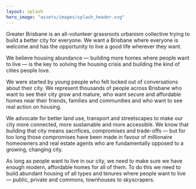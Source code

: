 ```yaml
---
layout: splash
hero_image: "assets/images/splash_header.svg"
---
```


Greater Brisbane is an all-volunteer grassroots urbanism collective trying to build a better city for everyone. We want a Brisbane where everyone is welcome and has the opportunity to live a good life wherever they want. 

We believe housing abundance — building more homes where people want to live — is the key to solving the housing crisis and building the kind of cities people love. 

We were started by young people who felt locked out of conversations about their city. We represent thousands of people across Brisbane who want to see their city grow and mature, who want secure and affordable homes near their friends, families and communities and who want to see real action on housing. 

We advocate for better land use, transport and streetscapes to make our city more connected, more sustainable and more accessible. We know that building that city means sacrifices, compromises and trade-offs — but for too long those compromises have been made in favour of millionaire homeowners and real estate agents who are fundamentally opposed to a growing, changing city. 

As long as people want to live in our city, we need to make sure we have enough modern, affordable homes for all of them. To do this we need to build abundant housing of all types and tenures where people want to live — public, private and commons, townhouses to skyscrapers.

<div class="ml-embedded" data-form="SZhH3D"></div>
